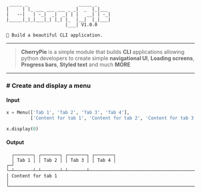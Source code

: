 ```
 _____ _                   _____ _
|     | |_ ___ ___ ___ _ _|  _  |_|___
|   --|   | -_|  _|  _| | |   __| | -_|
|_____|_|_|___|_| |_| |_  |__|  |_|___|
                      |___| V1.0.0

🍒 Build a beautiful CLI application. 
```
---
> **CherryPie** is a simple module that builds **CLI** applications allowing python developers to create simple **navigational UI**, **Loading screens**, **Progress bars**, **Styled text** and much **MORE**
---
### # Create and display a menu
#### Input
```py
x = Menu(['Tab 1', 'Tab 2', 'Tab 3', 'Tab 4'],
         ['Content for tab 1', 'Content for tab 2', 'Content for tab 3', 'Content for tab 4'])

x.display(0)
```
#### Output
```
  ┌───────┐ ┌───────┐ ┌───────┐ ┌───────┐
  │ Tab 1 │ │ Tab 2 │ │ Tab 3 │ │ Tab 4 │
┌─┘       └─┴───────┴─┴───────┴─┴───────┴──────────────────────────────────────────────────┐  
│ Content for tab 1                                                                        │  
└──────────────────────────────────────────────────────────────────────────────────────────┘
```